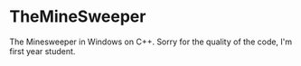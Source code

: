 # TheMineSweeper
The Minesweeper in Windows on C++. Sorry for the quality of the code, I'm first year student.
